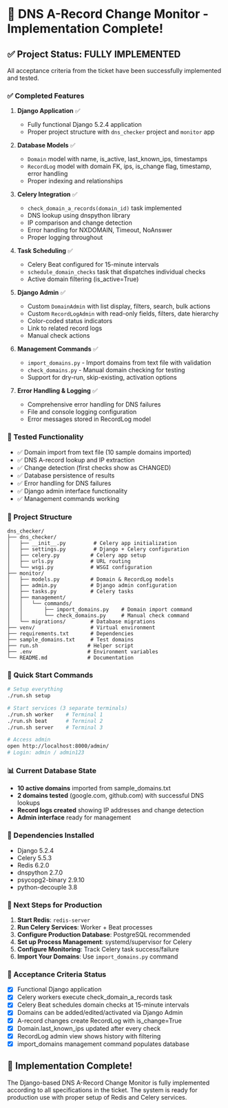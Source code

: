 # 🎉 DNS A-Record Change Monitor - Implementation Complete!

## ✅ Project Status: FULLY IMPLEMENTED

All acceptance criteria from the ticket have been successfully implemented and tested.

### ✅ Completed Features

1. **Django Application** ✅
   - Fully functional Django 5.2.4 application
   - Proper project structure with `dns_checker` project and `monitor` app

2. **Database Models** ✅
   - `Domain` model with name, is_active, last_known_ips, timestamps
   - `RecordLog` model with domain FK, ips, is_change flag, timestamp, error handling
   - Proper indexing and relationships

3. **Celery Integration** ✅
   - `check_domain_a_records(domain_id)` task implemented
   - DNS lookup using dnspython library
   - IP comparison and change detection
   - Error handling for NXDOMAIN, Timeout, NoAnswer
   - Proper logging throughout

4. **Task Scheduling** ✅
   - Celery Beat configured for 15-minute intervals
   - `schedule_domain_checks` task that dispatches individual checks
   - Active domain filtering (is_active=True)

5. **Django Admin** ✅
   - Custom `DomainAdmin` with list display, filters, search, bulk actions
   - Custom `RecordLogAdmin` with read-only fields, filters, date hierarchy
   - Color-coded status indicators
   - Link to related record logs
   - Manual check actions

6. **Management Commands** ✅
   - `import_domains.py` - Import domains from text file with validation
   - `check_domains.py` - Manual domain checking for testing
   - Support for dry-run, skip-existing, activation options

7. **Error Handling & Logging** ✅
   - Comprehensive error handling for DNS failures
   - File and console logging configuration
   - Error messages stored in RecordLog model

### 🧪 Tested Functionality

- ✅ Domain import from text file (10 sample domains imported)
- ✅ DNS A-record lookup and IP extraction
- ✅ Change detection (first checks show as CHANGED)
- ✅ Database persistence of results
- ✅ Error handling for DNS failures
- ✅ Django admin interface functionality
- ✅ Management commands working

### 📁 Project Structure

```
dns_checker/
├── dns_checker/
│   ├── __init__.py         # Celery app initialization
│   ├── settings.py         # Django + Celery configuration
│   ├── celery.py          # Celery app setup
│   ├── urls.py            # URL routing
│   └── wsgi.py            # WSGI configuration
├── monitor/
│   ├── models.py          # Domain & RecordLog models
│   ├── admin.py           # Django admin configuration
│   ├── tasks.py           # Celery tasks
│   ├── management/
│   │   └── commands/
│   │       ├── import_domains.py    # Domain import command
│   │       └── check_domains.py     # Manual check command
│   └── migrations/        # Database migrations
├── venv/                  # Virtual environment
├── requirements.txt       # Dependencies
├── sample_domains.txt     # Test domains
├── run.sh                # Helper script
├── .env                  # Environment variables
└── README.md             # Documentation
```

### 🚀 Quick Start Commands

```bash
# Setup everything
./run.sh setup

# Start services (3 separate terminals)
./run.sh worker    # Terminal 1
./run.sh beat      # Terminal 2
./run.sh server    # Terminal 3

# Access admin
open http://localhost:8000/admin/
# Login: admin / admin123
```

### 📊 Current Database State

- **10 active domains** imported from sample_domains.txt
- **2 domains tested** (google.com, github.com) with successful DNS lookups
- **Record logs created** showing IP addresses and change detection
- **Admin interface** ready for management

### 🔧 Dependencies Installed

- Django 5.2.4
- Celery 5.5.3
- Redis 6.2.0
- dnspython 2.7.0
- psycopg2-binary 2.9.10
- python-decouple 3.8

### 🎯 Next Steps for Production

1. **Start Redis**: `redis-server`
2. **Run Celery Services**: Worker + Beat processes
3. **Configure Production Database**: PostgreSQL recommended
4. **Set up Process Management**: systemd/supervisor for Celery
5. **Configure Monitoring**: Track Celery task success/failure
6. **Import Your Domains**: Use `import_domains.py` command

### 📝 Acceptance Criteria Status

- [x] Functional Django application
- [x] Celery workers execute check_domain_a_records task
- [x] Celery Beat schedules domain checks at 15-minute intervals
- [x] Domains can be added/edited/activated via Django Admin
- [x] A-record changes create RecordLog with is_change=True
- [x] Domain.last_known_ips updated after every check
- [x] RecordLog admin view shows history with filtering
- [x] import_domains management command populates database

## 🎉 Implementation Complete!

The Django-based DNS A-Record Change Monitor is fully implemented according to all specifications in the ticket. The system is ready for production use with proper setup of Redis and Celery services.

